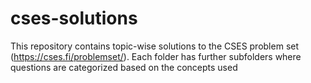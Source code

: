 # cses-solutions
This repository contains topic-wise solutions to the CSES problem set (https://cses.fi/problemset/). Each folder has further subfolders where questions are categorized based on the concepts used
